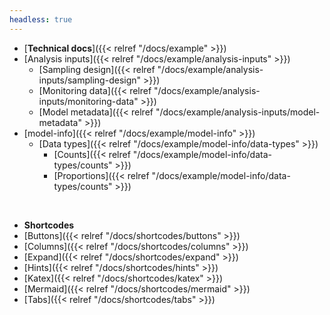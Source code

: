 ```yaml
---
headless: true
---
```


- [**Technical docs**]({{< relref "/docs/example" >}})
- [Analysis inputs]({{< relref "/docs/example/analysis-inputs" >}})
  - [Sampling design]({{< relref "/docs/example/analysis-inputs/sampling-design" >}})
  - [Monitoring data]({{< relref "/docs/example/analysis-inputs/monitoring-data" >}})
  - [Model metadata]({{< relref "/docs/example/analysis-inputs/model-metadata" >}})
- [model-info]({{< relref "/docs/example/model-info" >}})
  - [Data types]({{< relref "/docs/example/model-info/data-types" >}})
    - [Counts]({{< relref "/docs/example/model-info/data-types/counts" >}})
    - [Proportions]({{< relref "/docs/example/model-info/data-types/counts" >}})
<br />

- **Shortcodes**
- [Buttons]({{< relref "/docs/shortcodes/buttons" >}})
- [Columns]({{< relref "/docs/shortcodes/columns" >}})
- [Expand]({{< relref "/docs/shortcodes/expand" >}})
- [Hints]({{< relref "/docs/shortcodes/hints" >}})
- [Katex]({{< relref "/docs/shortcodes/katex" >}})
- [Mermaid]({{< relref "/docs/shortcodes/mermaid" >}})
- [Tabs]({{< relref "/docs/shortcodes/tabs" >}})
<br />
